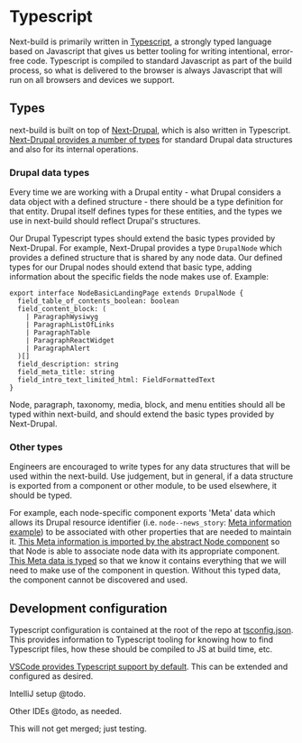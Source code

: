 # Typescript

Next-build is primarily written in [Typescript](https://www.typescriptlang.org/), a strongly typed language based on Javascript that gives us better tooling for writing intentional, error-free code. Typescript is compiled to standard Javascript as part of the build process, so what is delivered to the browser is always Javascript that will run on all browsers and devices we support.

## Types

next-build is built on top of [Next-Drupal](https://next-drupal.org/), which is also written in Typescript. [Next-Drupal provides a number of types](https://github.com/chapter-three/next-drupal/blob/main/packages/next-drupal/src/types.ts) for standard Drupal data structures and also for its internal operations.

### Drupal data types

Every time we are working with a Drupal entity - what Drupal considers a data object with a defined structure - there should be a type definition for that entity. Drupal itself defines types for these entities, and the types we use in next-build should reflect Drupal's structures.

Our Drupal Typescript types should extend the basic types provided by Next-Drupal. For example, Next-Drupal provides a type `DrupalNode` which provides a defined structure that is shared by any node data. Our defined types for our Drupal nodes should extend that basic type, adding information about the specific fields the node makes use of. Example:

```
export interface NodeBasicLandingPage extends DrupalNode {
  field_table_of_contents_boolean: boolean
  field_content_block: (
    | ParagraphWysiwyg
    | ParagraphListOfLinks
    | ParagraphTable
    | ParagraphReactWidget
    | ParagraphAlert
  )[]
  field_description: string
  field_meta_title: string
  field_intro_text_limited_html: FieldFormattedText
}
```

Node, paragraph, taxonomy, media, block, and menu entities should all be typed within next-build, and should extend the basic types provided by Next-Drupal.

### Other types

Engineers are encouraged to write types for any data structures that will be used within the next-build. Use judgement, but in general, if a data structure is exported from a component or other module, to be used elsewhere, it should be typed.

For example, each node-specific component exports 'Meta' data which allows its Drupal resource identifier (i.e. `node--news_story`: [Meta information example](https://github.com/department-of-veterans-affairs/next-build/blob/main/src/components/node/news_story/index.tsx#L80)) to be associated with other properties that are needed to maintain it. [This Meta information is imported by the abstract Node component](https://github.com/department-of-veterans-affairs/next-build/blob/main/src/components/node/index.tsx#L19) so that Node is able to associate node data with its appropriate component. [This Meta data is typed](https://github.com/department-of-veterans-affairs/next-build/blob/main/src/components/node/index.tsx#L12) so that we know it contains everything that we will need to make use of the component in question. Without this typed data, the component cannot be discovered and used.

## Development configuration

Typescript configuration is contained at the root of the repo at [tsconfig.json](https://github.com/department-of-veterans-affairs/next-build/blob/main/tsconfig.json). This provides information to Typescript tooling for knowing how to find Typescript files, how these should be compiled to JS at build time, etc.

[VSCode provides Typescript support by default](https://code.visualstudio.com/docs/languages/typescript). This can be extended and configured as desired.

IntelliJ setup @todo.

Other IDEs @todo, as needed.

This will not get merged; just testing.
